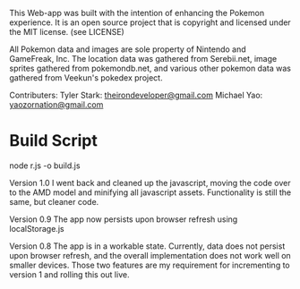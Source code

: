 This Web-app was built with the intention of enhancing the Pokemon experience. It is an open source project that is copyright and licensed under the MIT license. (see LICENSE)

All Pokemon data and images are sole property of Nintendo and GameFreak, Inc. The location data was gathered from Serebii.net, image sprites gathered from pokemondb.net, and various other pokemon data was gathered from Veekun's pokedex project.

Contributers:
Tyler Stark: theirondeveloper@gmail.com
Michael Yao: yaozornation@gmail.com

Build Script
===
node r.js -o build.js

Version 1.0
I went back and cleaned up the javascript, moving the code over to the AMD model and minifying all javascript assets. Functionality is still the same, but cleaner code.

Version 0.9
The app now persists upon browser refresh using localStorage.js

Version 0.8
The app is in a workable state. Currently, data does not persist upon browser refresh, and the overall implementation does not work well on smaller devices. Those two features are my requirement for incrementing to version 1 and rolling this out live.
